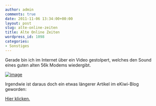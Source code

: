 ```yaml
---
author: admin
comments: true
date: 2011-11-06 13:34:00+00:00
layout: post
slug: alte-online-zeiten
title: Alte Online Zeiten
wordpress_id: 1098
categories:
- Sonstiges
---
```


Gerade bin ich im Internet über ein Video gestolpert, welches den Sound eines guten alten 56k Modems wiedergibt.

[![image](http://andydunkel.net/assets/uploads/2011/11/image_thumb.png)](http://andydunkel.net/assets/uploads/2011/11/image1.png)

Irgendwie ist daraus doch ein etwas längerer Artikel im eKiwi-Blog geworden:

[Hier klicken.](http://blog.ekiwi.de/?p=918)
